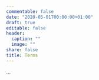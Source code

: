 ```yaml
---
commentable: false
date: "2020-05-01T00:00:00+01:00"
draft: true
editable: false
header:
  caption: ""
  image: ""
share: false
title: Terms
---
```


...
